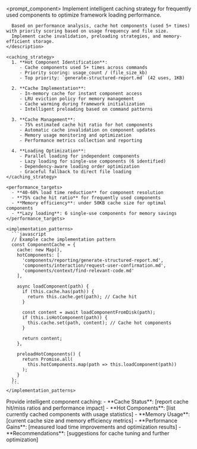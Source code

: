 <prompt_component>
  <step name="Intelligent Component Caching">
    <description>
      Implement intelligent caching strategy for frequently used components to optimize framework loading performance.
      
      Based on performance analysis, cache hot components (used 5+ times) with priority scoring based on usage frequency and file size.
      Implement cache invalidation, preloading strategies, and memory-efficient storage.
    </description>
    
    <caching_strategy>
      1. **Hot Component Identification**:
         - Cache components used 5+ times across commands
         - Priority scoring: usage_count / (file_size_kb)
         - Top priority: `generate-structured-report.md` (42 uses, 1KB)
         
      2. **Cache Implementation**:
         - In-memory cache for instant component access
         - LRU eviction policy for memory management
         - Cache warming during framework initialization
         - Intelligent preloading based on command patterns
         
      3. **Cache Management**:
         - 75% estimated cache hit ratio for hot components
         - Automatic cache invalidation on component updates
         - Memory usage monitoring and optimization
         - Performance metrics collection and reporting
         
      4. **Loading Optimization**:
         - Parallel loading for independent components
         - Lazy loading for single-use components (6 identified)
         - Dependency-aware loading order optimization
         - Graceful fallback to direct file loading
    </caching_strategy>
    
    <performance_targets>
      - **40-60% load time reduction** for component resolution
      - **75% cache hit ratio** for frequently used components
      - **Memory efficiency**: under 50KB cache size for optimal components
      - **Lazy loading**: 6 single-use components for memory savings
    </performance_targets>
    
    <implementation_patterns>
      ```javascript
      // Example cache implementation pattern
      const ComponentCache = {
        cache: new Map(),
        hotComponents: [
          'components/reporting/generate-structured-report.md',
          'components/interaction/request-user-confirmation.md',
          'components/context/find-relevant-code.md'
        ],
        
        async loadComponent(path) {
          if (this.cache.has(path)) {
            return this.cache.get(path); // Cache hit
          }
          
          const content = await loadComponentFromDisk(path);
          if (this.isHotComponent(path)) {
            this.cache.set(path, content); // Cache hot components
          }
          
          return content;
        },
        
        preloadHotComponents() {
          return Promise.all(
            this.hotComponents.map(path => this.loadComponent(path))
          );
        }
      };
      ```
    </implementation_patterns>
  </step>
  
  <o>
    Provide intelligent component caching:
    - **Cache Status**: [report cache hit/miss ratios and performance impact]
    - **Hot Components**: [list currently cached components with usage statistics]
    - **Memory Usage**: [current cache size and memory efficiency metrics]
    - **Performance Gains**: [measured load time improvements and optimization results]
    - **Recommendations**: [suggestions for cache tuning and further optimization]
  </o>
</prompt_component> 